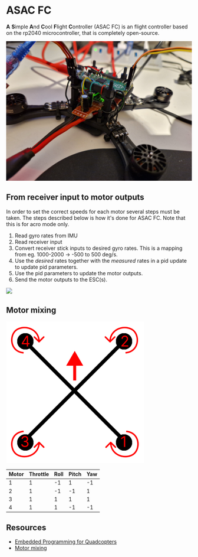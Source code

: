 # ASAC FC


**A** **S**imple **A**nd **C**ool **F**light **C**ontroller (ASAC FC) is an flight controller based on the rp2040 microcontroller, that is completely open-source.

![ASAC FC](docs/blog/images/asac-fc-rev-a-breakout.jpg)


## From receiver input to motor outputs

In order to set the correct speeds for each motor several steps must be taken. The steps described below is how it's done for ASAC FC. Note that this is for acro mode only.

1. Read gyro rates from IMU
2. Read receiver input
3. Convert receiver stick inputs to desired gyro rates. This is a mapping from eg. 1000-2000 -> -500 to 500 deg/s.
4. Use the *desired* rates together with the *measured* rates in a pid update to update pid parameters.
5. Use the pid parameters to update the motor outputs.
6. Send the motor outputs to the ESC(s).

![](control.png)

## Motor mixing

![Motors](docs/motors.svg)

| Motor | Throttle | Roll | Pitch | Yaw |
| --- | --- | --- | --- | --- |
| 1 | 1 | -1 | 1  | -1 |
| 2 | 1 | -1 | -1 | 1  |
| 3 | 1 | 1  | 1  | 1 |
| 4 | 1 | 1  | -1 | -1  |


## Resources
- [Embedded Programming for Quadcopters](https://www.youtube.com/watch?v=CHSYgLfhwUo&ab_channel=Code%26Supply)
- [Motor mixing](https://oscarliang.com/custom-motor-output-mix-quadcopter/)

